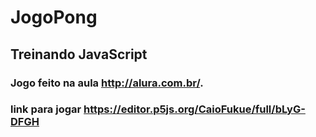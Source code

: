 # JogoPong
## Treinando JavaScript

### Jogo feito na aula http://alura.com.br/.

### link para jogar https://editor.p5js.org/CaioFukue/full/bLyG-DFGH
